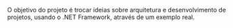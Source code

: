 O objetivo do projeto é trocar ideias sobre arquitetura e desenvolvimento de projetos, usando o .NET Framework, através de um exemplo real.